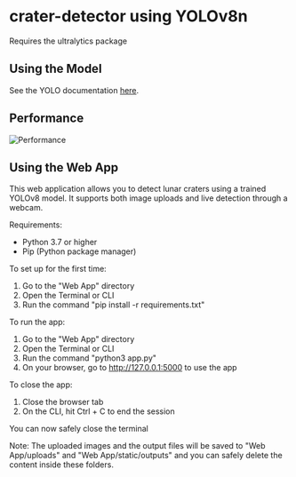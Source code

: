 # crater-detector using YOLOv8n
Requires the ultralytics package

## Using the Model
See the YOLO documentation [here](https://docs.ultralytics.com/modes/predict/).

## Performance
![Performance](https://github.com/user-attachments/assets/8cb5c91b-c637-4dca-9e45-7fdc904b1286)

## Using the Web App
This web application allows you to detect lunar craters using a trained YOLOv8 model. It supports both image uploads and live detection through a webcam.

Requirements:
* Python 3.7 or higher
* Pip (Python package manager)

To set up for the first time:

1. Go to the "Web App" directory
2. Open the Terminal or CLI
3. Run the command "pip install -r requirements.txt"

To run the app:
1. Go to the "Web App" directory
2. Open the Terminal or CLI
3. Run the command "python3 app.py"
4. On your browser, go to http://127.0.0.1:5000 to use the app

To close the app:
1. Close the browser tab
2. On the CLI, hit Ctrl + C to end the session

You can now safely close the terminal

Note:
The uploaded images and the output files will be saved to "Web App/uploads" and "Web App/static/outputs" and you can safely delete the content inside these folders.
